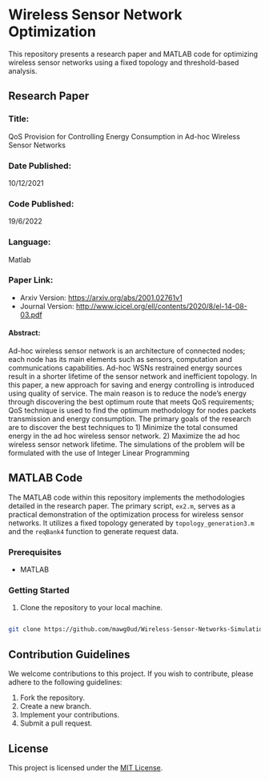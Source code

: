 

# Wireless Sensor Network Optimization

This repository presents a research paper and MATLAB code for optimizing wireless sensor networks using a fixed topology and threshold-based analysis.


## Research Paper

### Title: 
QoS Provision for Controlling Energy Consumption in Ad-hoc Wireless Sensor Networks

### Date Published: 
10/12/2021

### Code Published: 
19/6/2022

### Language: 
Matlab

### Paper Link:
- Arxiv Version: https://arxiv.org/abs/2001.02761v1
- Journal Version: http://www.icicel.org/ell/contents/2020/8/el-14-08-03.pdf


#### Abstract:

Ad-hoc wireless sensor network is an architecture of connected nodes; each node has its main elements such as sensors, computation and communications capabilities. Ad-hoc WSNs restrained energy sources result in a shorter lifetime of the sensor network and inefficient topology. In this paper, a new approach for saving and energy controlling is introduced using quality of service. The main reason is to reduce the node’s energy through discovering the best optimum route that meets QoS requirements; QoS technique is used to find the optimum methodology for nodes packets transmission and energy consumption. The primary goals of the research are to discover the best techniques to 1) Minimize the total consumed energy in the ad hoc wireless sensor network. 2) Maximize the ad hoc wireless sensor network lifetime. The simulations of the problem will be formulated with the use of Integer Linear Programming


## MATLAB Code

The MATLAB code within this repository implements the methodologies detailed in the research paper. The primary script, `ex2.m`, serves as a practical demonstration of the optimization process for wireless sensor networks. It utilizes a fixed topology generated by `topology_generation3.m` and the `reqBank4` function to generate request data.


### Prerequisites

- MATLAB
  

### Getting Started

1. Clone the repository to your local machine.

```bash

git clone https://github.com/mawg0ud/Wireless-Sensor-Networks-Simulation/
```


## Contribution Guidelines

We welcome contributions to this project. If you wish to contribute, please adhere to the following guidelines:

1. Fork the repository.
2. Create a new branch.
3. Implement your contributions.
4. Submit a pull request.



## License

This project is licensed under the [MIT License](LICENSE).
